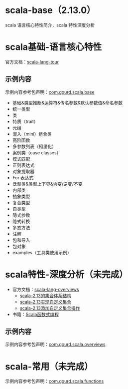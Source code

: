 # scala-base（2.13.0）
scala 语言核心特性简介，scala 特性深度分析

# scala基础-语言核心特性
官方文档：[scala-lang-tour](https://docs.scala-lang.org/zh-cn/tour/tour-of-scala.html)  
## 示例内容
示例内容参考包声明：[com.gourd.scala.base](./src/main/scala/com/gourd/scala/base/package.scala)
* 基础&类型推断&运算符&传名参数&默认参数值&命名参数    
* 统一类型                                      
* 类                                           
* 特质（trait）                                  
* 元组                                          
* 混入（mini）组合类                             
* 高阶函数                                     
* 多参数列表（柯里化）               
* 案例类（case classes）           
* 模式匹配                         
* 正则表达式                       
* 对象提取器                       
* For 表达式                      
* 泛型类&类型上下界&协变/逆变/不变             
* 内部类                           
* 抽象类型                        
* 复合类型                        
* 自类型                         
* 隐式参数                      
* 隐式转换                      
* 多态方法                      
* 注解                          
* 包和导入                      
* 包对象
* examples（工具类使用示例）                      

# scala特性-深度分析（未完成）
- 官方文档：[scala-lang-overviews](https://docs.scala-lang.org/overviews/index.html)
    -  [scala-2.13的集合体系结构](https://docs.scala-lang.org/overviews/core/architecture-of-scala-213-collections.html)
    -  [scala-2.13实现自定义集合](https://docs.scala-lang.org/overviews/core/custom-collections.html#final-version-of-capped-class)
    -  [​​scala-2.13添加自定义集合操作](https://docs.scala-lang.org/overviews/core/custom-collection-operations.html)
- 书籍：[Scala函数式编程](https://github.com/fpinscala/fpinscala)  
## 示例内容
示例内容参考包声明：[com.gourd.scala.overviews](./src/main/scala/com/gourd/scala/overviews/package.scala)

# scala-常用（未完成）
示例内容参考包声明：[com.gourd.scala.functions](./src/main/scala/com/gourd/scala/functions)